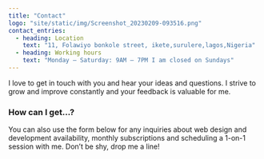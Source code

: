 ```yaml
---
title: "Contact"
logo: "site/static/img/Screenshot_20230209-093516.png"
contact_entries:
  - heading: Location
    text: "11, Folawiyo bonkole street, ikete,surulere,lagos,Nigeria"
  - heading: Working hours
    text: "Monday – Saturday: 9AM – 7PM I am closed on Sundays"
---
```


I love to get in touch with you and hear your ideas and
questions. I strive to grow and improve constantly and your feedback
is valuable for me.

<h3 class="f4 b lh-title mb2">How can I get…?</h3>

You can also use the form below for any inquiries about web design and development 
availability, monthly subscriptions and scheduling a 1-on-1 session
with me. Don’t be shy, drop me a line!
